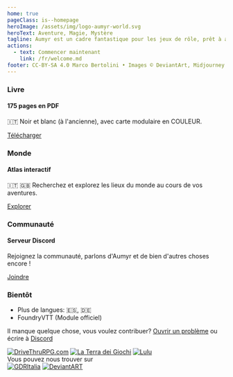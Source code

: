 ```yaml
---
home: true
pageClass: is--homepage
heroImage: /assets/img/logo-aumyr-world.svg
heroText: Aventure, Magie, Mystère
tagline: Aumyr est un cadre fantastique pour les jeux de rôle, prêt à accueillir vos aventures.
actions:
  - text: Commencer maintenant
    link: /fr/welcome.md
footer: CC-BY-SA 4.0 Marco Bertolini • Images © DeviantArt, Midjourney
---
```


<div class="home-features">
  <div class="card">
    <div class="card-body">
      <h3>Livre</h3>
      <h4>175 pages en PDF</h4>
      <p>
      🇮🇹 Noir et blanc (à l'ancienne), avec carte modulaire en COULEUR.
      </p>
      <a class="btn" href="/assets/contents/aumyr.pdf" target="_blank" rel="noopener">Télécharger</a>
    </div>
  </div>
  <div class="card">
    <div class="card-body">
      <h3>Monde</h3>
      <h4>Atlas interactif</h4>
      <p>
      🇮🇹 🇬🇧 Recherchez et explorez les lieux du monde au cours de vos aventures.
      </p>
      <a class="btn" href="https://atlas.aumyr.world/en/aumyr.html" target="_blank">Explorer</a>
    </div>
  </div>
  <div class="card">
    <div class="card-body">
      <h3>Communauté</h3>
      <h4>Serveur Discord</h4>
      <p>
      Rejoignez la communauté, parlons d'Aumyr et de bien d'autres choses encore !
      </p>
      <a class="btn" href="https://discord.gg/HP9bA4Z" target="_blank" rel="noopener">Joindre</a>
    </div>
  </div>
  <div class="card is-comingsoon">
    <div class="card-body">
      <h3>Bientôt</h3>
      <ul style="margin-bottom:0 ;">
        <li>Plus de langues: 🇪🇸, 🇩🇪</li>
        <li>FoundryVTT (Module officiel)</li>
      </ul>
    </div>
  </div>
</div>

<div class="home-footer-text-bottom">
  <p>Il manque quelque chose, vous voulez contribuer? <a href="https://github.com/bertolinimarco/aumyr-rpg-setting/issues" target="_blank">Ouvrir un problème</a> ou écrire à <a href="https://discord.gg/HP9bA4Z">Discord</a></p>
</div>

<div class="home-feat-logos">
  <a href="https://www.drivethrurpg.com/product/465964/Aumyr--Ambientazione-fantasy-systemless-per-giochi-di-ruolo" target="_blank"><img src="/assets/img/logo-dtr.png" alt="DriveThruRPG.com"></a>
  <a href="https://www.terradeigiochi.it/brand/346-marco-bertolini" target="_blank"><img src="/assets/img/logo-tdg.png" alt="La Terra dei Giochi"></a>
  <a href="https://www.lulu.com/it/shop/marco-bertolini/aumyr-ambientazione-fantasy-per-giochi-di-ruolo/ebook/product-21447745.html?q=&page=1&pageSize=4" target="_blank"><img src="/assets/img/logo-lulu.png" alt="Lulu"></a>
</div>

<div class="home-feat-logos is-small">
  <div class="title">Vous pouvez nous trouver sur</div>
  <a href="https://www.gdrzine.com/2014/03/27/il-free-to-play-della-settimana-aumyr/" target="_blank"><img src="/assets/img/logo-gdritalia.png" alt="GDRItalia"></a>
  <a href="https://www.deviantart.com/aumyr-it" target="_blank"><img src="/assets/img/logo-deviantart.png" alt="DeviantART"></a> 
</div>
